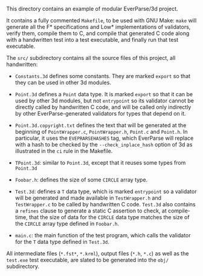 This directory contains an example of modular EverParse/3d project.

It contains a fully commented `Makefile`, to be used with GNU Make:
`make` will generate all the F\* specifications and Low\*
implementations of validators, verify them, compile them to C, and
compile that generated C code along with a handwritten test into a
test executable, and finally run that test executable.

The `src/` subdirectory contains all the source files of this project,
all handwritten:

* `Constants.3d` defines some constants. They are marked `export` so
  that they can be used in other 3d modules.

* `Point.3d` defines a `Point` data type. It is marked `export` so that it
  can be used by other 3d modules, but not `entrypoint` so its
  validator cannot be directly called by handwritten C code, and will
  be called only indirectly by other EverParse-generated validators
  for types that depend on it.

* `Point.3d.copyright.txt` defines the text that will be generated at
  the beginning of `PointWrapper.c`, `PointWrapper.h`, `Point.c` and
  `Point.h`. In particular, it uses the `EVEPRARSEHASHES` tag, which
  EverParse will replace with a hash to be checked by the
  `--check_inplace_hash` option of 3d as illustrated in the `ci` rule in
  the Makefile.

* `TPoint.3d`: similar to `Point.3d`, except that it reuses some types
  from `Point.3d`

* `Foobar.h`: defines the size of some `CIRCLE` array type.

* `Test.3d`: defines a `T` data type, which is marked `entrypoint` so
  a validator will be generated and made available in `TestWrapper.h`
  and `TestWrapper.c` to be called by handwritten C code. `Test.3d`
  also contains a `refines` clause to generate a static C assertion to
  check, at compile-time, that the size of data for the `CIRCLE` data
  type matches the size of the `CIRCLE` array type defined in
  `Foobar.h`.

* `main.c`: the main function of the test program, which calls the
  validator for the `T` data type defined in `Test.3d`.

All intermediate files (`*.fst*`, `*.krml`), output files (`*.h`,
`*.c`) as well as the `test.exe` test executable, are slated to be
generated into the `obj/` subdirectory.
